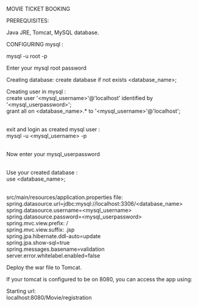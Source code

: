  MOVIE TICKET BOOKING 


PREREQUISITES:

Java JRE, Tomcat, MySQL database.

CONFIGURING mysql :

mysql -u root -p

Enter your mysql root password

Creating database:
create database if not exists <database_name>;


Creating user in mysql :<br>
create user '<mysql_username>'@'localhost' identified by '<mysql_userpassword>';<br>
grant all on <database_name>.* to '<mysql_username>'@'localhost';<br><br>

exit and login as created mysql user :<br>
mysql -u <mysql_username> -p<br><br>

Now enter your mysql_userpassword<br><br>

Use your created database :<br>
use <database_name>;<br><br>

src/main/resources/application.properties file:<br>
spring.datasource.url=jdbc:mysql://localhost:3306/<database_name><br>
spring.datasource.username=<mysql_username><br>
spring.datasource.password=<mysql_userpassword><br>
spring.mvc.view.prefix: /<br>
spring.mvc.view.suffix: .jsp<br>
spring.jpa.hibernate.ddl-auto=update<br>
spring.jpa.show-sql=true<br>
spring.messages.basename=validation<br>
server.error.whitelabel.enabled=false<br>




Deploy the war file to Tomcat.

If your tomcat is configured to be on 8080, you can access the app using:

Starting url:<br>
	localhost:8080/Movie/registration
